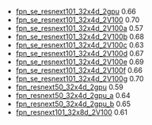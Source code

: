 * [fpn_se_resnext101_32x4d_2gpu](configs/fpn_se_resnext101_32x4d_cityscapes_2gpu.py) 0.66
* [fpn_se_resnext101_32x4d_2V100](configs/fpn_se_resnext101_32x4d_cityscapes_2V100.py) 0.70
* [fpn_se_resnext101_32x4d_2V100a](configs/fpn_se_resnext101_32x4d_cityscapes_2V100a.py) 0.57
* [fpn_se_resnext101_32x4d_2V100b](configs/fpn_se_resnext101_32x4d_cityscapes_2V100a.py) 0.68
* [fpn_se_resnext101_32x4d_2V100c](configs/fpn_se_resnext101_32x4d_cityscapes_2V100c.py) 0.63
* [fpn_se_resnext101_32x4d_2V100d](configs/fpn_se_resnext101_32x4d_cityscapes_2V100d.py) 0.67
* [fpn_se_resnext101_32x4d_2V100e](configs/fpn_se_resnext101_32x4d_cityscapes_2V100e.py) 0.69
* [fpn_se_resnext101_32x4d_2V100f](configs/fpn_se_resnext101_32x4d_cityscapes_2V100f.py) 0.66
* [fpn_se_resnext101_32x4d_2V100g](configs/fpn_se_resnext101_32x4d_cityscapes_2V100g.py) 0.70
* [fpn_resnext50_32x4d_2gpu](configs/fpn_resnext50_32x4d_cityscapes_2gpu.py) 0.59
* [fpn_resnext50_32x4d_2gpu_a](configs/fpn_resnext50_32x4d_cityscapes_2gpu_a.py) 0.64
* [fpn_resnext50_32x4d_2gpu_b](configs/fpn_resnext50_32x4d_cityscapes_2gpu_b.py) 0.65
* [fpn_resnext101_32x8d_2V100](configs/fpn_resnext101_32x8d_2V100.py) 0.61
